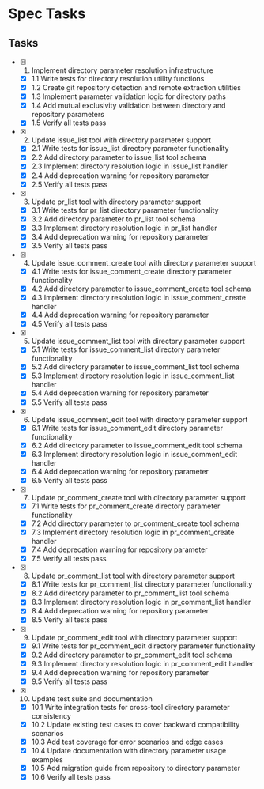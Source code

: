 # Spec Tasks

## Tasks

- [x] 1. Implement directory parameter resolution infrastructure
  - [x] 1.1 Write tests for directory resolution utility functions
  - [x] 1.2 Create git repository detection and remote extraction utilities
  - [x] 1.3 Implement parameter validation logic for directory paths
  - [x] 1.4 Add mutual exclusivity validation between directory and repository parameters
  - [x] 1.5 Verify all tests pass

- [x] 2. Update issue_list tool with directory parameter support
   - [x] 2.1 Write tests for issue_list directory parameter functionality
   - [x] 2.2 Add directory parameter to issue_list tool schema
   - [x] 2.3 Implement directory resolution logic in issue_list handler
   - [x] 2.4 Add deprecation warning for repository parameter
   - [x] 2.5 Verify all tests pass

- [x] 3. Update pr_list tool with directory parameter support
   - [x] 3.1 Write tests for pr_list directory parameter functionality
   - [x] 3.2 Add directory parameter to pr_list tool schema
   - [x] 3.3 Implement directory resolution logic in pr_list handler
   - [x] 3.4 Add deprecation warning for repository parameter
   - [x] 3.5 Verify all tests pass

- [x] 4. Update issue_comment_create tool with directory parameter support
    - [x] 4.1 Write tests for issue_comment_create directory parameter functionality
    - [x] 4.2 Add directory parameter to issue_comment_create tool schema
    - [x] 4.3 Implement directory resolution logic in issue_comment_create handler
    - [x] 4.4 Add deprecation warning for repository parameter
     - [x] 4.5 Verify all tests pass

- [x] 5. Update issue_comment_list tool with directory parameter support
    - [x] 5.1 Write tests for issue_comment_list directory parameter functionality
    - [x] 5.2 Add directory parameter to issue_comment_list tool schema
    - [x] 5.3 Implement directory resolution logic in issue_comment_list handler
    - [x] 5.4 Add deprecation warning for repository parameter
     - [x] 5.5 Verify all tests pass

- [x] 6. Update issue_comment_edit tool with directory parameter support
    - [x] 6.1 Write tests for issue_comment_edit directory parameter functionality
    - [x] 6.2 Add directory parameter to issue_comment_edit tool schema
    - [x] 6.3 Implement directory resolution logic in issue_comment_edit handler
    - [x] 6.4 Add deprecation warning for repository parameter
     - [x] 6.5 Verify all tests pass

- [x] 7. Update pr_comment_create tool with directory parameter support
    - [x] 7.1 Write tests for pr_comment_create directory parameter functionality
    - [x] 7.2 Add directory parameter to pr_comment_create tool schema
    - [x] 7.3 Implement directory resolution logic in pr_comment_create handler
    - [x] 7.4 Add deprecation warning for repository parameter
     - [x] 7.5 Verify all tests pass

- [x] 8. Update pr_comment_list tool with directory parameter support
    - [x] 8.1 Write tests for pr_comment_list directory parameter functionality
    - [x] 8.2 Add directory parameter to pr_comment_list tool schema
    - [x] 8.3 Implement directory resolution logic in pr_comment_list handler
    - [x] 8.4 Add deprecation warning for repository parameter
     - [x] 8.5 Verify all tests pass

- [x] 9. Update pr_comment_edit tool with directory parameter support
    - [x] 9.1 Write tests for pr_comment_edit directory parameter functionality
    - [x] 9.2 Add directory parameter to pr_comment_edit tool schema
    - [x] 9.3 Implement directory resolution logic in pr_comment_edit handler
    - [x] 9.4 Add deprecation warning for repository parameter
    - [x] 9.5 Verify all tests pass

- [x] 10. Update test suite and documentation
  - [x] 10.1 Write integration tests for cross-tool directory parameter consistency
  - [x] 10.2 Update existing test cases to cover backward compatibility scenarios
  - [x] 10.3 Add test coverage for error scenarios and edge cases
  - [x] 10.4 Update documentation with directory parameter usage examples
  - [x] 10.5 Add migration guide from repository to directory parameter
  - [x] 10.6 Verify all tests pass